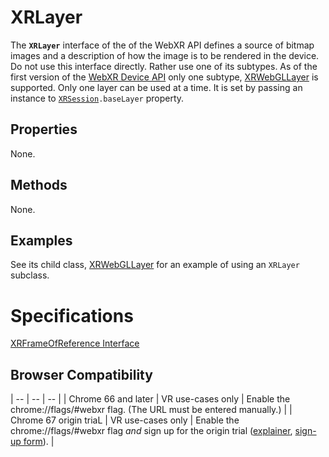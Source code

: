 # XRLayer

The **`XRLayer`** interface of the of the WebXR API defines a source of bitmap images and a description of how the image is to be rendered in the device. Do not use this interface directly. Rather use one of its subtypes. As of the first version of the [WebXR Device API](https://immersive-web.github.io/webxr/) only one subtype, <a href="xrwebgllayer">XRWebGLLayer</a> is supported. Only one layer can be used at a time. It is set by passing an instance to <code><a href="xrsession">XRSession</a>.baseLayer</code> property.

## Properties

None.

## Methods

None.

## Examples

See its child class, <a href="xrwebgllayer">XRWebGLLayer</a> for an example of using an `XRLayer` subclass.

# Specifications

[XRFrameOfReference Interface](https://immersive-web.github.io/webxr/spec/latest/#xrlayer-interface)

## Browser Compatibility

| -- | -- | -- |
| Chrome 66 and later | VR use-cases only | Enable the chrome://flags/#webxr flag. (The URL must be entered manually.) |
| Chrome 67 origin triaL | VR use-cases only | Enable the chrome://flags/#webxr flag *and* sign up for the origin trial ([explainer](https://github.com/GoogleChrome/OriginTrials/blob/gh-pages/developer-guide.md), [sign-up form](http://bit.ly/OriginTrialSignup)). |
